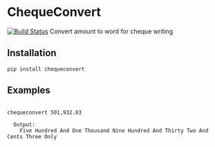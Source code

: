 # ChequeConvert
[![Build Status](https://travis-ci.org/pirsquare/chequeconvert.svg?branch=master)](https://travis-ci.org/pirsquare/chequeconvert)
Convert amount to word for cheque writing


## Installation

    pip install chequeconvert


## Examples
```shell

chequeconvert 501,932.03

  Output:
    Five Hundred And One Thousand Nine Hundred And Thirty Two And Cents Three Only
```
